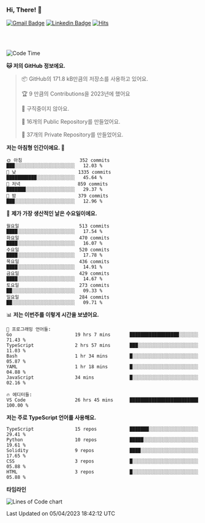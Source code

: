 ### Hi, There! 👋


[![Gmail Badge](https://img.shields.io/badge/-725psh@gmail.com-c14438?style=flat&logo=Gmail&logoColor=white&link=mailto:725psh@gmail.com)](mailto:725psh@gmail.com) 
[![Linkedin Badge](https://img.shields.io/badge/-soohanpark-0072b1?style=flat&logo=Linkedin&logoColor=white&link=https://www.linkedin.com/in/soohanpark/)](https://www.linkedin.com/in/soohanpark/) 
[![Hits](https://hits.seeyoufarm.com/api/count/incr/badge.svg?url=https%3A%2F%2Fgithub.com%2FSoohan-Park&count_bg=%23000000&title_bg=%23828282&icon=gradle.svg&icon_color=%23FFFFFF&title=Visited&edge_flat=false)](https://hits.seeyoufarm.com)  

<br />
<br />

<!--START_SECTION:waka-->
![Code Time](http://img.shields.io/badge/Code%20Time-750%20hrs%207%20mins-blue)

**🐱 저의 GitHub 정보에요.** 

> 📦 GitHub의 171.8 kB만큼의 저장소를 사용하고 있어요. 
 > 
> 🏆 9 만큼의 Contributions을 2023년에 했어요
 > 
> 🚫 구직중이지 않아요.
 > 
> 📜 16개의 Public Repository를 만들었어요. 
 > 
> 🔑 37개의 Private Repository를 만들었어요. 
 > 
**저는 아침형 인간이에요. 🐤** 

```text
🌞 아침                     352 commits         ███░░░░░░░░░░░░░░░░░░░░░░   12.03 % 
🌆 낮　                     1335 commits        ███████████░░░░░░░░░░░░░░   45.64 % 
🌃 저녁                     859 commits         ███████░░░░░░░░░░░░░░░░░░   29.37 % 
🌙 밤　                     379 commits         ███░░░░░░░░░░░░░░░░░░░░░░   12.96 % 
```
📅 **제가 가장 생산적인 날은 수요일이에요.** 

```text
월요일                      513 commits         ████░░░░░░░░░░░░░░░░░░░░░   17.54 % 
화요일                      470 commits         ████░░░░░░░░░░░░░░░░░░░░░   16.07 % 
수요일                      520 commits         ████░░░░░░░░░░░░░░░░░░░░░   17.78 % 
목요일                      436 commits         ████░░░░░░░░░░░░░░░░░░░░░   14.91 % 
금요일                      429 commits         ████░░░░░░░░░░░░░░░░░░░░░   14.67 % 
토요일                      273 commits         ██░░░░░░░░░░░░░░░░░░░░░░░   09.33 % 
일요일                      284 commits         ██░░░░░░░░░░░░░░░░░░░░░░░   09.71 % 
```


📊 **저는 이번주를 이렇게 시간을 보냈어요.** 

```text
💬 프로그래밍 언어들: 
Go                       19 hrs 7 mins       ██████████████████░░░░░░░   71.43 % 
TypeScript               2 hrs 57 mins       ███░░░░░░░░░░░░░░░░░░░░░░   11.03 % 
Bash                     1 hr 34 mins        █░░░░░░░░░░░░░░░░░░░░░░░░   05.87 % 
YAML                     1 hr 18 mins        █░░░░░░░░░░░░░░░░░░░░░░░░   04.88 % 
JavaScript               34 mins             █░░░░░░░░░░░░░░░░░░░░░░░░   02.16 % 

🔥 에디터들: 
VS Code                  26 hrs 45 mins      █████████████████████████   100.00 % 
```

**저는 주로 TypeScript 언어를 사용해요.** 

```text
TypeScript               15 repos            ███████░░░░░░░░░░░░░░░░░░   29.41 % 
Python                   10 repos            █████░░░░░░░░░░░░░░░░░░░░   19.61 % 
Solidity                 9 repos             ████░░░░░░░░░░░░░░░░░░░░░   17.65 % 
CSS                      3 repos             █░░░░░░░░░░░░░░░░░░░░░░░░   05.88 % 
HTML                     3 repos             █░░░░░░░░░░░░░░░░░░░░░░░░   05.88 % 
```



**타임라인**

![Lines of Code chart](https://raw.githubusercontent.com/Soohan-Park/Soohan-Park/master/assets/bar_graph.png)


 Last Updated on 05/04/2023 18:42:12 UTC
<!--END_SECTION:waka-->
